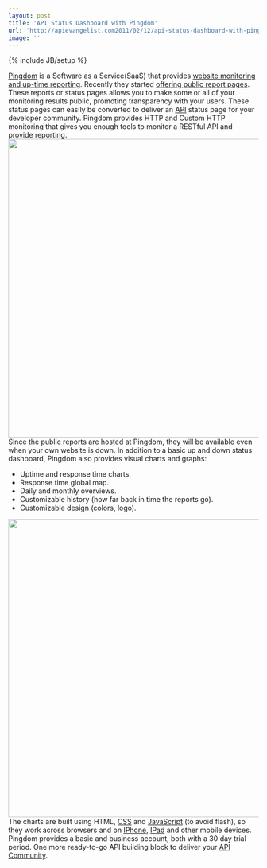 ```yaml
---
layout: post
title: 'API Status Dashboard with Pingdom'
url: 'http://apievangelist.com2011/02/12/api-status-dashboard-with-pingdom/'
image: ''
---
```

{% include JB/setup %}
<a href="http://www.pingdom.com/" target="_blank">Pingdom</a> is a Software as a Service(SaaS) that provides <a href="http://www.pingdom.com/" target="_blank">website monitoring and up-time reporting</a>.
Recently they started <a href="http://royal.pingdom.com/2011/02/08/new-public-report-from-pingdom-enters-beta/" target="_blank">offering public report pages</a>. These reports or status pages allows you to make some or all of your monitoring results public, promoting transparency with your users.
These status pages can easily be converted to deliver an <a href="http://www.apievangelist.com/">API</a> status page for your developer community. Pingdom provides HTTP and Custom HTTP monitoring that gives you enough tools to monitor a RESTful API and provide reporting.
<a href="http://www.pingdom.com/" target="_blank"><img src="http://kinlane-productions.s3.amazonaws.com/api-evangelist/pingdom-api-dashboard.png"  width="600" align="center" /></a>
Since the public reports are hosted at Pingdom, they will be available even when your own website is down.
In addition to a basic up and down status dashboard, Pingdom also provides visual charts and graphs:
<ul >
     <li>Uptime and response time charts.
     </li>
     <li>Response time global map.
     </li>
     <li>Daily and monthly overviews.
     </li>
     <li>Customizable history (how far back in time the reports go).
     </li>
     <li>Customizable design (colors, logo).
     </li>
</ul><a href="http://www.pingdom.com/" target="_blank"><img src="http://kinlane-productions.s3.amazonaws.com/api-evangelist/pingdom-api-dashboard-reports.png"  width="600" align="center" /></a>
The charts are built using HTML, <a href="http://www.kinlane.com/category/css/">CSS</a> and <a href="http://www.kinlane.com/category/javascript/">JavaScript</a> (to avoid flash), so they work across browsers and on <a href="http://www.kinlane.com/category/mobile/iphone/">IPhone</a>, <a href="http://www.kinlane.com/category/mobile/ipad/">IPad</a> and other mobile devices.
Pingdom provides a basic and business account, both with a 30 day trial period. One more ready-to-go API building block to deliver your <a href="http://www.apievangelist.com/">API Community</a>.
